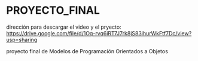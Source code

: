 # PROYECTO_FINAL

dirección para descargar el video y el pryecto:
https://drive.google.com/file/d/1Oq-rvq6iRT7J7rk8jS83ihurWkFtf7Dc/view?usp=sharing


proyecto final de Modelos de Programación Orientados a Objetos


